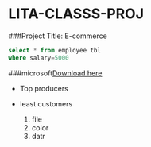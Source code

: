 # LITA-CLASSS-PROJ

###Project Title: E-commerce
```sql
select * from employee tbl
where salary=5000
```
###microsoft[Download here](https://wwww.microsoft.com)

- Top producers
- least customers

  1. file
  2. color
  3. datr
